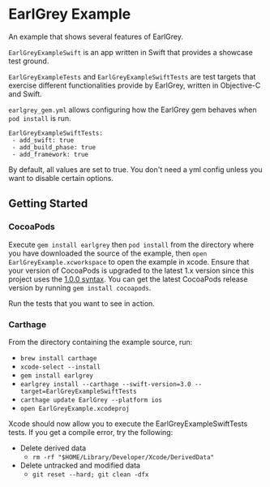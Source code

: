 # EarlGrey Example

An example that shows several features of EarlGrey.

`EarlGreyExampleSwift` is an app written in Swift that provides a showcase test ground.

`EarlGreyExampleTests` and `EarlGreyExampleSwiftTests` are test targets that exercise
different functionalities provide by EarlGrey, written in Objective-C and Swift.

`earlgrey_gem.yml` allows configuring how the EarlGrey gem behaves when `pod install` is run.

```
EarlGreyExampleSwiftTests:
 - add_swift: true
 - add_build_phase: true
 - add_framework: true
```

By default, all values are set to true. You don't need a yml config unless you want to disable certain options.

## Getting Started

### CocoaPods

Execute `gem install earlgrey` then `pod install` from the directory where you have downloaded
the source of the example, then `open EarlGreyExample.xcworkspace` to open the example in xcode.
Ensure that your version of CocoaPods is upgraded to the latest 1.x version since this project uses the
[1.0.0 syntax](http://blog.cocoapods.org/CocoaPods-1.0/). You can get the latest CocoaPods release version by
running `gem install cocoapods`.

Run the tests that you want to see in action.

### Carthage

From the directory containing the example source, run:

- `brew install carthage`
- `xcode-select --install`
- `gem install earlgrey`
- `earlgrey install --carthage --swift-version=3.0 --target=EarlGreyExampleSwiftTests`
- `carthage update EarlGrey --platform ios`
- `open EarlGreyExample.xcodeproj`

Xcode should now allow you to execute the EarlGreyExampleSwiftTests tests. If you get a compile error, try the following:

- Delete derived data
  - `rm -rf "$HOME/Library/Developer/Xcode/DerivedData"`
- Delete untracked and modified data
  - `git reset --hard; git clean -dfx`
